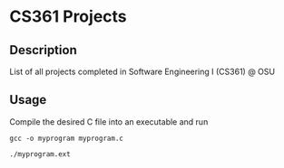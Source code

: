 # CS361 Projects 

## Description

List of all projects completed in Software Engineering I (CS361) @ OSU

## Usage

Compile the desired C file into an executable and run

`gcc -o myprogram myprogram.c`

`./myprogram.ext`